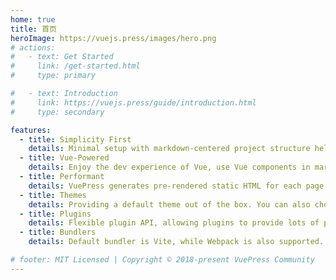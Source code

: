 ```yaml
---
home: true
title: 首页
heroImage: https://vuejs.press/images/hero.png
# actions:
#   - text: Get Started
#     link: /get-started.html
#     type: primary

#   - text: Introduction
#     link: https://vuejs.press/guide/introduction.html
#     type: secondary

features:
  - title: Simplicity First
    details: Minimal setup with markdown-centered project structure helps you focus on writing.
  - title: Vue-Powered
    details: Enjoy the dev experience of Vue, use Vue components in markdown, and develop custom themes with Vue.
  - title: Performant
    details: VuePress generates pre-rendered static HTML for each page, and runs as an SPA once a page is loaded.
  - title: Themes
    details: Providing a default theme out of the box. You can also choose a community theme or create your own one.
  - title: Plugins
    details: Flexible plugin API, allowing plugins to provide lots of plug-and-play features for your site.
  - title: Bundlers
    details: Default bundler is Vite, while Webpack is also supported. Choose the one you like!

# footer: MIT Licensed | Copyright © 2018-present VuePress Community
---
```


<!-- This is1 the content of home page. Check [Home Page Docs][default-theme-home] for more details. -->

<!-- [default-theme-home]: https://vuejs.press/reference/default-theme/frontmatter.html#home-page -->
